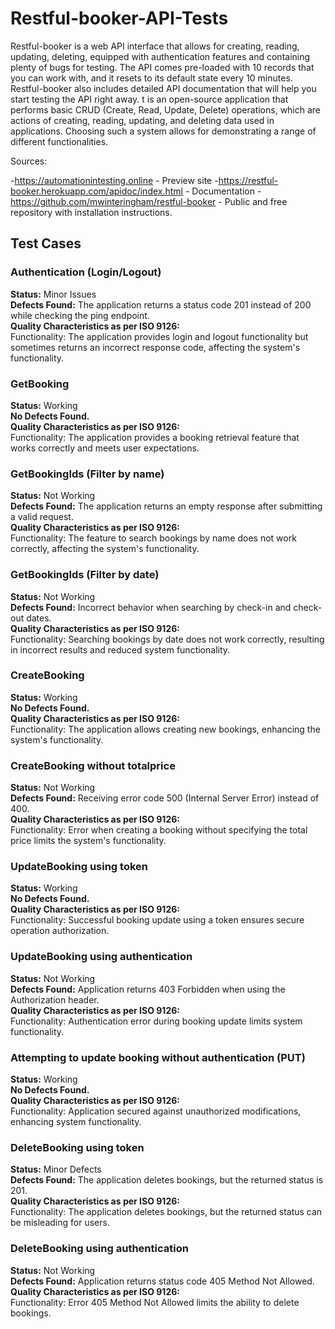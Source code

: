
# Restful-booker-API-Tests

Restful-booker is a web API interface that allows for creating, reading, updating, deleting, equipped with authentication features and containing plenty of bugs for testing. The API comes pre-loaded with 10 records that you can work with, and it resets to its default state every 10 minutes. Restful-booker also includes detailed API documentation that will help you start testing the API right away. 
t is an open-source application that performs basic CRUD (Create, Read, Update, Delete) operations, which are actions of creating, reading, updating, and deleting data used in applications. Choosing such a system allows for demonstrating a range of different functionalities.

Sources:

-https://automationintesting.online - Preview site
-https://restful-booker.herokuapp.com/apidoc/index.html - Documentation
-https://github.com/mwinteringham/restful-booker - Public and free repository with installation instructions.

## Test Cases

### Authentication (Login/Logout)
**Status:** Minor Issues  
**Defects Found:** The application returns a status code 201 instead of 200 while checking the ping endpoint.  
**Quality Characteristics as per ISO 9126:**  
Functionality: The application provides login and logout functionality but sometimes returns an incorrect response code, affecting the system's functionality.

### GetBooking
**Status:** Working  
**No Defects Found.**  
**Quality Characteristics as per ISO 9126:**  
Functionality: The application provides a booking retrieval feature that works correctly and meets user expectations.

### GetBookingIds (Filter by name)
**Status:** Not Working  
**Defects Found:** The application returns an empty response after submitting a valid request.  
**Quality Characteristics as per ISO 9126:**  
Functionality: The feature to search bookings by name does not work correctly, affecting the system's functionality.

### GetBookingIds (Filter by date)
**Status:** Not Working  
**Defects Found:** Incorrect behavior when searching by check-in and check-out dates.  
**Quality Characteristics as per ISO 9126:**  
Functionality: Searching bookings by date does not work correctly, resulting in incorrect results and reduced system functionality.

### CreateBooking
**Status:** Working  
**No Defects Found.**  
**Quality Characteristics as per ISO 9126:**  
Functionality: The application allows creating new bookings, enhancing the system's functionality.

### CreateBooking without totalprice
**Status:** Not Working  
**Defects Found:** Receiving error code 500 (Internal Server Error) instead of 400.  
**Quality Characteristics as per ISO 9126:**  
Functionality: Error when creating a booking without specifying the total price limits the system's functionality.

### UpdateBooking using token
**Status:** Working  
**No Defects Found.**  
**Quality Characteristics as per ISO 9126:**  
Functionality: Successful booking update using a token ensures secure operation authorization.

### UpdateBooking using authentication
**Status:** Not Working  
**Defects Found:** Application returns 403 Forbidden when using the Authorization header.  
**Quality Characteristics as per ISO 9126:**  
Functionality: Authentication error during booking update limits system functionality.

### Attempting to update booking without authentication (PUT)
**Status:** Working  
**No Defects Found.**  
**Quality Characteristics as per ISO 9126:**  
Functionality: Application secured against unauthorized modifications, enhancing system functionality.

### DeleteBooking using token
**Status:** Minor Defects  
**Defects Found:** The application deletes bookings, but the returned status is 201.  
**Quality Characteristics as per ISO 9126:**  
Functionality: The application deletes bookings, but the returned status can be misleading for users.

### DeleteBooking using authentication
**Status:** Not Working  
**Defects Found:** Application returns status code 405 Method Not Allowed.  
**Quality Characteristics as per ISO 9126:**  
Functionality: Error 405 Method Not Allowed limits the ability to delete bookings.